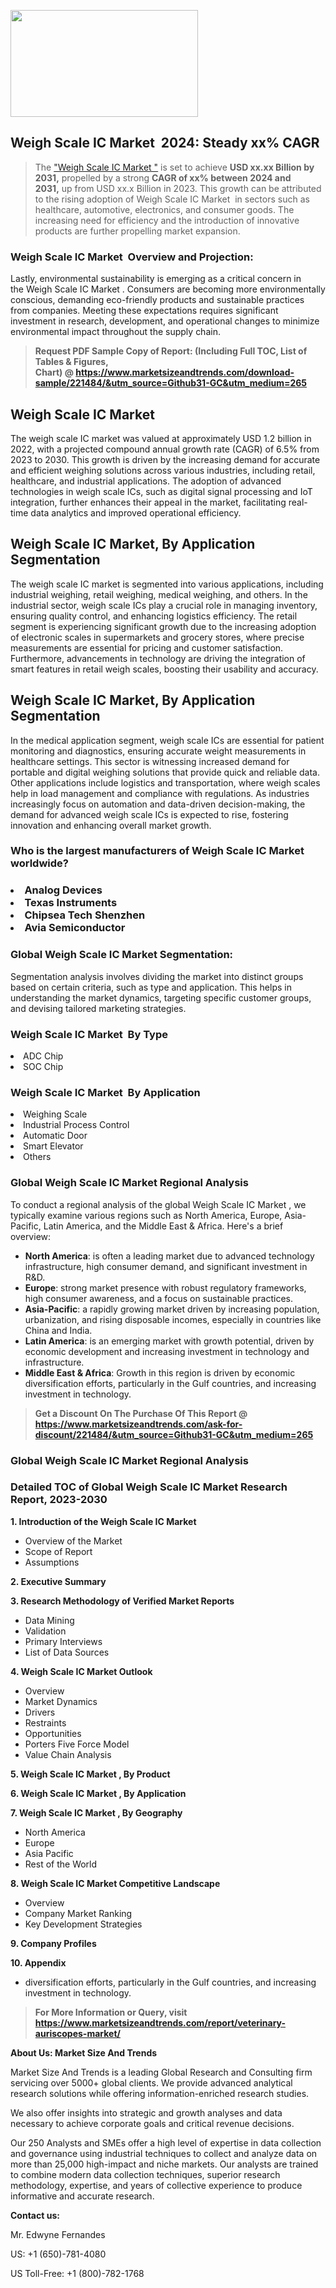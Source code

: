 <p><img class="alignnone size-medium wp-image-20088" src="https://ffe5etoiles.com/wp-content/uploads/2024/12/MST1-300x171.png" alt="" width="300" height="171" /></p><h2 id="ember46" class="ember-view reader-text-block__heading-2">Weigh Scale IC Market &nbsp;2024: Steady&nbsp;xx% CAGR</h2><blockquote id="ember47" class="ember-view reader-text-block__blockquote">The&nbsp;<a class="app-aware-link " href="https://www.marketsizeandtrends.com/download-sample/221484/&utm_source=Github31-GC&utm_medium=265" target="_blank" data-test-app-aware-link="">"Weigh Scale IC Market "</a>&nbsp;is set to achieve&nbsp;<strong>USD&nbsp;xx.xx&nbsp;Billion by 2031,</strong>&nbsp;propelled by a strong&nbsp;<strong>CAGR of&nbsp;xx% between 2024 and 2031,</strong>&nbsp;up from USD xx.x Billion in 2023. This growth can be attributed to the rising adoption of&nbsp;Weigh Scale IC Market &nbsp;in sectors such as healthcare, automotive, electronics, and consumer goods. The increasing need for efficiency and the introduction of innovative products are further propelling market expansion.</blockquote><h3 id="ember48" class="ember-view reader-text-block__heading-3">Weigh Scale IC Market &nbsp;Overview and Projection:</h3><p id="ember49" class="ember-view reader-text-block__paragraph">Lastly, environmental sustainability is emerging as a critical concern in the&nbsp;Weigh Scale IC Market . Consumers are becoming more environmentally conscious, demanding eco-friendly products and sustainable practices from companies. Meeting these expectations requires significant investment in research, development, and operational changes to minimize environmental impact throughout the supply chain.</p><blockquote id="ember50" class="ember-view reader-text-block__blockquote"><strong>Request PDF Sample Copy of Report: (Including Full TOC, List of Tables &amp; Figures, Chart)&nbsp;@&nbsp;<strong><a href="https://www.marketsizeandtrends.com/download-sample/221484/&utm_source=Github31-GC&utm_medium=265" target="_blank">https://www.marketsizeandtrends.com/download-sample/221484/&utm_source=Github31-GC&utm_medium=265</a></strong></strong></blockquote><h3 class=""><h2>Weigh Scale IC Market</h2><p>The weigh scale IC market was valued at approximately USD 1.2 billion in 2022, with a projected compound annual growth rate (CAGR) of 6.5% from 2023 to 2030. This growth is driven by the increasing demand for accurate and efficient weighing solutions across various industries, including retail, healthcare, and industrial applications. The adoption of advanced technologies in weigh scale ICs, such as digital signal processing and IoT integration, further enhances their appeal in the market, facilitating real-time data analytics and improved operational efficiency.</p><h2>Weigh Scale IC Market, By Application Segmentation</h2><p>The weigh scale IC market is segmented into various applications, including industrial weighing, retail weighing, medical weighing, and others. In the industrial sector, weigh scale ICs play a crucial role in managing inventory, ensuring quality control, and enhancing logistics efficiency. The retail segment is experiencing significant growth due to the increasing adoption of electronic scales in supermarkets and grocery stores, where precise measurements are essential for pricing and customer satisfaction. Furthermore, advancements in technology are driving the integration of smart features in retail weigh scales, boosting their usability and accuracy.</p><h2>Weigh Scale IC Market, By Application Segmentation</h2><p>In the medical application segment, weigh scale ICs are essential for patient monitoring and diagnostics, ensuring accurate weight measurements in healthcare settings. This sector is witnessing increased demand for portable and digital weighing solutions that provide quick and reliable data. Other applications include logistics and transportation, where weigh scales help in load management and compliance with regulations. As industries increasingly focus on automation and data-driven decision-making, the demand for advanced weigh scale ICs is expected to rise, fostering innovation and enhancing overall market growth.</p></h3><h3 id="" class="">Who is the largest manufacturers of&nbsp;Weigh Scale IC Market worldwide?</h3><h3 class=""></Li><Li>Analog Devices</Li><Li> Texas Instruments</Li><Li> Chipsea Tech Shenzhen</Li><Li> Avia Semiconductor</h3><h3 id="ember53" class="ember-view reader-text-block__heading-3">Global&nbsp;Weigh Scale IC Market Segmentation:</h3><p id="ember54" class="ember-view reader-text-block__paragraph">Segmentation analysis involves dividing the market into distinct groups based on certain criteria, such as type and application. This helps in understanding the market dynamics, targeting specific customer groups, and devising tailored marketing strategies.</p><h3 id="" class="">Weigh Scale IC Market &nbsp;By Type</h3><p></Li><Li>ADC Chip</Li><Li> SOC Chip</p><h3 id="" class="">Weigh Scale IC Market &nbsp;By Application</h3><p class=""></Li><Li>Weighing Scale</Li><Li> Industrial Process Control</Li><Li> Automatic Door</Li><Li> Smart Elevator</Li><Li> Others</p><h3 id="ember62" class="ember-view reader-text-block__heading-3">Global Weigh Scale IC Market Regional Analysis</h3><p id="ember63" class="ember-view reader-text-block__paragraph">To conduct a regional analysis of the global Weigh Scale IC Market , we typically examine various regions such as North America, Europe, Asia-Pacific, Latin America, and the Middle East &amp; Africa. Here's a brief overview:</p><ul><li><strong>North America</strong>: is often a leading market due to advanced technology infrastructure, high consumer demand, and significant investment in R&amp;D.</li><li><strong>Europe</strong>: strong market presence with robust regulatory frameworks, high consumer awareness, and a focus on sustainable practices.</li><li><strong>Asia-Pacific</strong>: a rapidly growing market driven by increasing population, urbanization, and rising disposable incomes, especially in countries like China and India.</li><li><strong>Latin America</strong>: is an emerging market with growth potential, driven by economic development and increasing investment in technology and infrastructure.</li><li><strong>Middle East &amp; Africa</strong>: Growth in this region is driven by economic diversification efforts, particularly in the Gulf countries, and increasing investment in technology.</li></ul><blockquote id="ember61" class="ember-view reader-text-block__blockquote"><strong>Get a Discount On The Purchase Of This Report @ <strong><a href="https://html-cleaner.com/" target="">https://www.marketsizeandtrends.com/ask-for-discount/221484/&utm_source=Github31-GC&utm_medium=265</a></strong></strong></blockquote><h3 id="ember62" class="ember-view reader-text-block__heading-3">Global Weigh Scale IC Market Regional Analysis</h3><h3 id="" class="">Detailed TOC of Global Weigh Scale IC Market Research Report, 2023-2030</h3><p id="" class=""><strong>1. Introduction of the Weigh Scale IC Market </strong></p><ul><li>Overview of the Market</li><li>Scope of Report</li><li>Assumptions</li></ul><p id="" class=""><strong>2. Executive Summary</strong></p><p id="" class=""><strong>3. Research Methodology of Verified Market Reports</strong></p><ul><li>Data Mining</li><li>Validation</li><li>Primary Interviews</li><li>List of Data Sources</li></ul><p id="" class=""><strong>4. Weigh Scale IC Market Outlook</strong></p><ul><li>Overview</li><li>Market Dynamics</li><li>Drivers</li><li>Restraints</li><li>Opportunities</li><li>Porters Five Force Model</li><li>Value Chain Analysis</li></ul><p id="" class=""><strong>5. Weigh Scale IC Market , By Product</strong></p><p id="" class=""><strong>6. Weigh Scale IC Market , By Application</strong></p><p id="" class=""><strong>7. Weigh Scale IC Market , By Geography</strong></p><ul><li>North America</li><li>Europe</li><li>Asia Pacific</li><li>Rest of the World</li></ul><p id="" class=""><strong>8. Weigh Scale IC Market Competitive Landscape</strong></p><ul><li>Overview</li><li>Company Market Ranking</li><li>Key Development Strategies</li></ul><p id="" class=""><strong>9. Company Profiles</strong></p><p id="" class=""><strong>10. Appendix</strong></p><ul><li>diversification efforts, particularly in the Gulf countries, and increasing investment in technology.</li></ul><blockquote id="ember65" class="ember-view reader-text-block__blockquote"><strong>For More Information or Query, visit <strong><strong><a href="https://html-cleaner.com/" target="">https://www.marketsizeandtrends.com/report/veterinary-auriscopes-market/</a></strong></strong></strong></blockquote><p id="" class=""><strong>About Us: Market Size And Trends</strong></p><p id="" class="">Market Size And Trends is a leading Global Research and Consulting firm servicing over 5000+ global clients. We provide advanced analytical research solutions while offering information-enriched research studies.</p><p id="" class="">We also offer insights into strategic and growth analyses and data necessary to achieve corporate goals and critical revenue decisions.</p><p id="" class="">Our 250 Analysts and SMEs offer a high level of expertise in data collection and governance using industrial techniques to collect and analyze data on more than 25,000 high-impact and niche markets. Our analysts are trained to combine modern data collection techniques, superior research methodology, expertise, and years of collective experience to produce informative and accurate research.</p><p id="" class=""><strong>Contact us:</strong></p><p id="" class="">Mr. Edwyne Fernandes</p><p id="" class="">US: +1 (650)-781-4080</p><p id="" class="">US Toll-Free: +1 (800)-782-1768</p>
